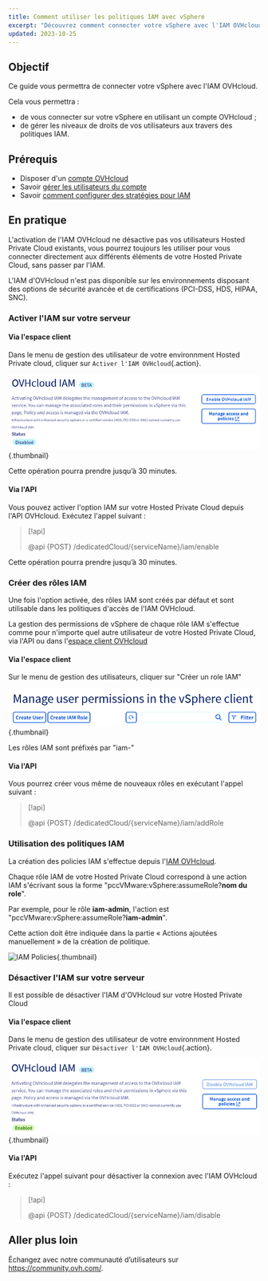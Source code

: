 ```yaml
---
title: Comment utiliser les politiques IAM avec vSphere
excerpt: "Découvrez comment connecter votre vSphere avec l'IAM OVHcloud"
updated: 2023-10-25
---
```


## Objectif

Ce guide vous permettra de connecter votre vSphere avec l'IAM OVHcloud.

Cela vous permettra :

- de vous connecter sur votre vSphere en utilisant un compte OVHcloud ;
- de gérer les niveaux de droits de vos utilisateurs aux travers des politiques IAM.

## Prérequis

- Disposer d'un [compte OVHcloud](/pages/account_and_service_management/account_information/ovhcloud-account-creation)
- Savoir [gérer les utilisateurs du compte](/pages/account_and_service_management/account_information/ovhcloud-users-management)
- Savoir [comment configurer des stratégies pour IAM](/pages/account_and_service_management/account_information/iam-policy-ui)

## En pratique

L'activation de l'IAM OVHcloud ne désactive pas vos utilisateurs Hosted Private Cloud existants, vous pourrez toujours les utiliser pour vous connecter directement aux différents éléments de votre Hosted Private Cloud, sans passer par l'IAM.

L'IAM d'OVHcloud n'est pas disponible sur les environnements disposant des options de sécurité avancée et de certifications (PCI-DSS, HDS, HIPAA, SNC).

### Activer l'IAM sur votre serveur

#### Via l'espace client

Dans le menu de gestion des utilisateur de votre environnment Hosted Private cloud, cliquer sur `Activer l'IAM OVHcloud`{.action}.

![IAM Enable](images/enable_iam.png){.thumbnail}

Cette opération pourra prendre jusqu’à 30 minutes.

#### Via l'API

Vous pouvez activer l'option IAM sur votre Hosted Private Cloud depuis l'API OVHcloud. Exécutez l'appel suivant :

> [!api]
>
> @api {POST} /dedicatedCloud/{serviceName}/iam/enable
>

Cette opération pourra prendre jusqu’à 30 minutes.

### Créer des rôles IAM

Une fois l'option activée, des rôles IAM sont créés par défaut et sont utilisable dans les politiques d'accès de l'IAM OVHcloud.

La gestion des permissions de vSphere de chaque rôle IAM s'effectue comme pour n'importe quel autre utilisateur de votre Hosted Private Cloud, via l'API ou dans l'[espace client OVHcloud](/pages/hosted_private_cloud/hosted_private_cloud_powered_by_vmware/change_users_rights)

#### Via l'espace client

Sur le menu de gestion des utilisateurs, cliquer sur "Créer un role IAM"

![IAM users](images/create_iam_user.png){.thumbnail}

Les rôles IAM sont préfixés par "iam-"

#### Via l'API

Vous pourrez créer vous même de nouveaux rôles en exécutant l'appel suivant : 

> [!api]
>
> @api {POST} /dedicatedCloud/{serviceName}/iam/addRole
>


### Utilisation des politiques IAM

La création des policies IAM s'effectue depuis l'[IAM OVHcloud](/pages/account_and_service_management/account_information/iam-policy-ui). 

Chaque rôle IAM de votre Hosted Private Cloud correspond à une action IAM s'écrivant sous la forme "pccVMware:vSphere:assumeRole?**nom du role**".

Par exemple, pour le rôle **iam-admin**, l'action est "pccVMware:vSphere:assumeRole?**iam-admin**".

Cette action doit être indiquée dans la partie « Actions ajoutées manuellement » de la création de politique.

![IAM Policies](images/action_on_policy.png){.thumbnail}

### Désactiver l'IAM sur votre serveur

Il est possible de désactiver l'IAM d'OVHcloud sur votre Hosted Private Cloud

#### Via l'espace client

Dans le menu de gestion des utilisateur de votre environnment Hosted Private cloud, cliquer sur `Désactiver l'IAM OVHcloud`{.action}.

![IAM Disable](images/disable_iam.png){.thumbnail}

#### Via l'API

Exécutez l'appel suivant pour désactiver la connexion avec l'IAM OVHcloud :

> [!api]
>
> @api {POST} /dedicatedCloud/{serviceName}/iam/disable
>

## Aller plus loin

Échangez avec notre communauté d’utilisateurs sur <https://community.ovh.com/>.
